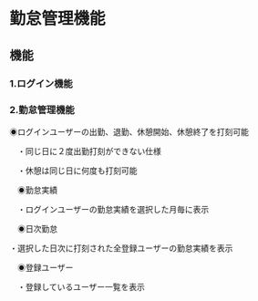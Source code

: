 # 勤怠管理機能
## 機能

### 1.ログイン機能

### 2.勤怠管理機能
◉ログインユーザーの出勤、退勤、休憩開始、休憩終了を打刻可能
   
　・同じ日に２度出勤打刻ができない仕様
   
 　・休憩は同じ日に何度も打刻可能
  
 　◉勤怠実績
  
  　・ログインユーザーの勤怠実績を選択した月毎に表示
   
 　◉日次勤怠
  
   ・選択した日次に打刻された全登録ユーザーの勤怠実績を表示
   
 　◉登録ユーザー
  
  　・登録しているユーザー一覧を表示

  
